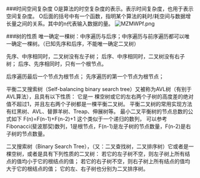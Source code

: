 ###时间空间复杂度
O是算法的时空复杂度的表示。表示时间复杂度，也用于表示空间复杂度。 
O后面的括号中有一个函数，指明某个算法的耗时/耗空间与数据增长量之间的关系。其中的n代表输入数据的量。 
![MZMWPf.png](https://s2.ax1x.com/2019/11/08/MZMWPf.png)

###树的性质
唯一确定一棵树：中序遍历与后序；中序遍历与前序遍历都可以唯一确定一棵树。（已知先序和后序，不能唯一确定二叉树）

先序、中序相同时，二叉树没有左子树；
后序、中序相同时，二叉树没有右子树；
后序、先序相同时，只有一个根节点。

后序遍历最后一个节点为根节点；
先序遍历的第一个节点为根节点；


平衡二叉搜索树（Self-balancing binary search tree）又被称为AVL树（有别于AVL算法），且具有以下性质：
它是一 棵空树或它的左右两个子树的高度差的绝对值不超过1，并且左右两个子树都是一棵平衡二叉树。
平衡二叉树的常用实现方法有红黑树、AVL、替罪羊树、Treap、伸展树等。 
最小二叉平衡树的节点总数的公式如下 F(n)=F(n-1)+F(n-2)+1 这个类似于一个递归的数列，
可以参考Fibonacci(斐波那契)数列，1是根节点，F(n-1)是左子树的节点数量，F(n-2)是右子树的节点数量。


二叉搜索树（Binary Search Tree），（又：二叉查找树，二叉排序树）它或者是一棵空树，或者是具有下列性质的二叉树：
 若它的左子树不空，则左子树上所有结点的值均小于它的根结点的值； 若它的右子树不空，则右子树上所有结点的值均大于它的根结点的值； 
 它的左、右子树也分别为二叉排序树。